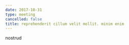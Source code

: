 ```yaml
---
date: 2017-10-31
type: meeting
cancelled: false
title: reprehenderit cillum velit mollit. minim enim
---
```

nostrud